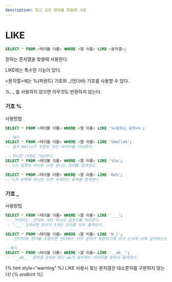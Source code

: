 ```yaml
---
description: 찾고 싶은 문자를 찾을때 사용
---
```


# LIKE

```sql
SELECT * FROM <테이블 이름> WHERE <열 이름> LIKE <문자열>;
```

원하는 문자열을 찾을때 사용한다.



LIKE에는 특수한 기능이 있다.

<문자열>에는 %(퍼센트) 기호와 \_(언더바) 기호를 사용할 수 있다.

%, \_ 를 사용하지 않으면 아무것도 반환하지 않는다.



### 기호 %

사용방법

```sql
SELECT * FROM <테이블 이름> WHERE <열 이름> LIKE '%<원하는 문자>%';

-- 예시
SELECT * FROM <테이블 이름> WHERE <열 이름> LIKE '%Hello%';
-- 결과 Hello가 포함된 모든 데이터를 나타낸다.

-- 하나만 사용도 가능하다.
SELECT * FROM <테이블 이름> WHERE <열 이름> LIKE '%lo';
-- %가 앞쪽에 하나만 쓰면 끝나는 문자를 검색한다.

SELECT * FROM <테이블 이름> WHERE <열 이름> LIKE 'He%';
-- %가 뒤쪽에 하나만 쓰면 시작하는 문자를 검색한다.
```



### 기호 \_

사용방법

```sql
SELECT * FROM <테이블 이름> WHERE <열 이름> LIKE '___';
-- _언더바는 _언더바 개당 하나의 글자수를 의미한다.
-- '___' 3개이면 문자가 3개인 문자를 모두 출력한다.

SELECT * FROM <테이블 이름> WHERE <열 이름> LIKE 'H_l';
-- _언더바와 문자를 조합하면 언더바는 아무 문자가 포함되기에 문자 순서에 대해 일치하는것을 출력한다.

--예시
SELECT * FROM <테이블 이름> WHERE <열 이름> LIKE '__ab__';
-- '__ab__' 문자열 6개중 중간 ab가 일치하는 데이터를 찾아서 출력한다.
```



{% hint style="warning" %}
LIKE 사용시 찾는 문자열은 대소문자를 구분하지 않는다!
{% endhint %}

